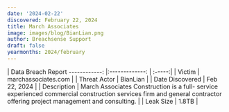 ```yaml
---
date: '2024-02-22'
discovered: February 22, 2024
title: March Associates
image: images/blog/BianLian.png
author: Breachsense Support
draft: false
yearmonths: 2024/february
---
```



| Data Breach Report
------------:     |:-------------:    | :-----:|
| Victim      | marchassociates.com      | 
| Threat Actor      | BianLian      | 
| Date Discovered      | Feb 22, 2024      | 
| Description      | March Associates Construction is a full- service experienced commercial construction services firm and general contractor offering project management and consulting.      | 
| Leak Size      | 1.8TB      | 

